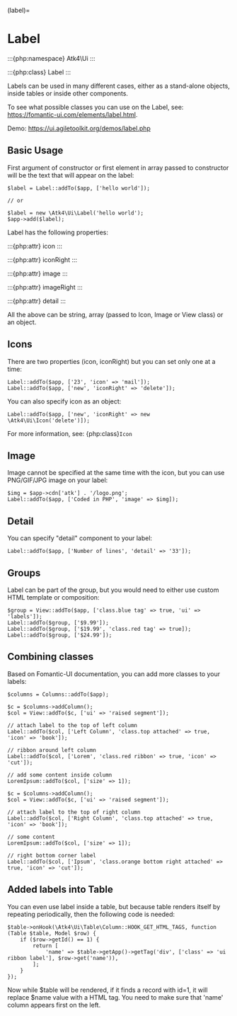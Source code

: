 (label)=

# Label

:::{php:namespace} Atk4\Ui
:::

:::{php:class} Label
:::

Labels can be used in many different cases, either as a stand-alone objects, inside tables or inside
other components.

To see what possible classes you can use on the Label, see: https://fomantic-ui.com/elements/label.html.

Demo: https://ui.agiletoolkit.org/demos/label.php

## Basic Usage

First argument of constructor or first element in array passed to constructor will be the text that will
appear on the label:

```
$label = Label::addTo($app, ['hello world']);

// or

$label = new \Atk4\Ui\Label('hello world');
$app->add($label);
```

Label has the following properties:

:::{php:attr} icon
:::

:::{php:attr} iconRight
:::

:::{php:attr} image
:::

:::{php:attr} imageRight
:::

:::{php:attr} detail
:::

All the above can be string, array (passed to Icon, Image or View class) or an object.

## Icons

There are two properties (icon, iconRight) but you can set only one at a time:

```
Label::addTo($app, ['23', 'icon' => 'mail']);
Label::addTo($app, ['new', 'iconRight' => 'delete']);
```

You can also specify icon as an object:

```
Label::addTo($app, ['new', 'iconRight' => new \Atk4\Ui\Icon('delete')]);
```

For more information, see: {php:class}`Icon`

## Image

Image cannot be specified at the same time with the icon, but you can use PNG/GIF/JPG image on your label:

```
$img = $app->cdn['atk'] . '/logo.png';
Label::addTo($app, ['Coded in PHP', 'image' => $img]);
```

## Detail

You can specify "detail" component to your label:

```
Label::addTo($app, ['Number of lines', 'detail' => '33']);
```

## Groups

Label can be part of the group, but you would need to either use custom HTML template or
composition:

```
$group = View::addTo($app, ['class.blue tag' => true, 'ui' => 'labels']);
Label::addTo($group, ['$9.99']);
Label::addTo($group, ['$19.99', 'class.red tag' => true]);
Label::addTo($group, ['$24.99']);
```

## Combining classes

Based on Fomantic-UI documentation, you can add more classes to your labels:

```
$columns = Columns::addTo($app);

$c = $columns->addColumn();
$col = View::addTo($c, ['ui' => 'raised segment']);

// attach label to the top of left column
Label::addTo($col, ['Left Column', 'class.top attached' => true, 'icon' => 'book']);

// ribbon around left column
Label::addTo($col, ['Lorem', 'class.red ribbon' => true, 'icon' => 'cut']);

// add some content inside column
LoremIpsum::addTo($col, ['size' => 1]);

$c = $columns->addColumn();
$col = View::addTo($c, ['ui' => 'raised segment']);

// attach label to the top of right column
Label::addTo($col, ['Right Column', 'class.top attached' => true, 'icon' => 'book']);

// some content
LoremIpsum::addTo($col, ['size' => 1]);

// right bottom corner label
Label::addTo($col, ['Ipsum', 'class.orange bottom right attached' => true, 'icon' => 'cut']);
```

## Added labels into Table

You can even use label inside a table, but because table renders itself by repeating periodically, then
the following code is needed:

```
$table->onHook(\Atk4\Ui\Table\Column::HOOK_GET_HTML_TAGS, function (Table $table, Model $row) {
    if ($row->getId() == 1) {
        return [
            'name' => $table->getApp()->getTag('div', ['class' => 'ui ribbon label'], $row->get('name')),
        ];
    }
});
```

Now while $table will be rendered, if it finds a record with id=1, it will replace $name value with a HTML tag.
You need to make sure that 'name' column appears first on the left.
